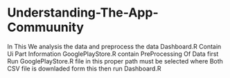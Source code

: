# Understanding-The-App-Commuunity
In This We analysis the data and preprocess the data
Dashboard.R Contain Ui Part Information 
GooglePlayStore.R contain PreProcessing Of Data 
first Run GooglePlayStore.R file in this proper path must be selected where Both CSV file is downladed form this
then run Dashboard.R 
